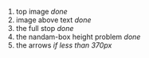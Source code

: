 1) top image _done_
2) image above text _done_
3) the full stop _done_
4) the nandam-box height problem _done_
5) the arrows _if less than 370px_